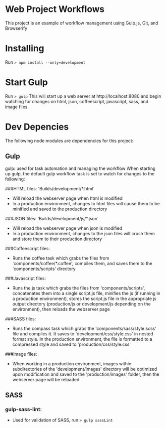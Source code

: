 # Web Project Workflows
This project is an example of workflow management using Gulp.js, Git, and Browserify

# Installing
Run ```> npm install --only=development```

# Start Gulp
Run ```> gulp```
This will start up a web server at http://localhost:8080 and begin watching for changes on html, json, coffeescript, javascript, sass, and image files.

# Dev Depencies
The following node modules are dependencies for this project:

## Gulp
gulp: used for task automation and managing the workflow
When starting up gulp, the default gulp workflow task is set to watch for changes to the following:


  ###HTML files: 'Builds/development/*.html'
  * Will reload the webserver page when html is modified
  * In a production environment, changes to html files will cause them to be minified and saved to the production directory

  ###JSON files: 'Builds/development/js/*.json'
  * Will reload the webserver page when json is modified
  * In a production environment, changes to the json files will crush them and store them to their production directory

  ###Coffeescript files:
  * Runs the coffee task which grabs the files from 'components/coffee/*.coffee', compiles them, and saves them to the 'components/scripts' directory

  ###Javascript files:
  * Runs the js task which grabs the files from 'components/scripts', concatenates them into a single script.js file, minifies the js (if running in a production environment), stores the script.js file in the appropriate js output directory (production/js or development/js depending on the environment), then reloads the webserver page

  ###SASS files:
  * Runs the compass task which grabs the 'components/sass/style.scss' file and compiles it.  It saves to 'development/css/style.css' in nested format style. In the production environment, the file is formatted to a compressed style and saved to 'production/css/style.css'

  ###Image files:
  * When working in a production environment, images within subdirectories of the 'development/images' directory will be optimized upon modification and saved to the 'production/images' folder, then the webserver page will be reloaded


## SASS
### gulp-sass-lint:
* Used for validation of SASS, run ```> gulp sassLint```
